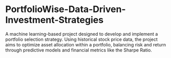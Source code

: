 # PortfolioWise-Data-Driven-Investment-Strategies
A machine learning-based project designed to develop and implement a portfolio selection strategy. Using historical stock price data, the project aims to optimize asset allocation within a portfolio, balancing risk and return through predictive models and financial metrics like the Sharpe Ratio.
